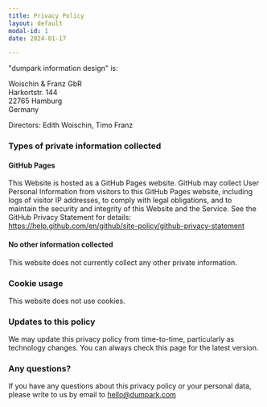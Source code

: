 ```yaml
---
title: Privacy Policy
layout: default
modal-id: 1
date: 2024-01-17

---
```


"dumpark information design" is:

Woischin & Franz GbR <br>
Harkortstr. 144 <br>
22765 Hamburg <br>
Germany

Directors: Edith Woischin, Timo Franz

### Types of private information collected

#### GitHub Pages

This Website is hosted as a GitHub Pages website. GitHub may collect User Personal Information from visitors to this GitHub Pages website, including logs of visitor IP addresses, to comply with legal obligations, and to maintain the security and integrity of this Website and the Service. See the GitHub Privacy Statement for details:
https://help.github.com/en/github/site-policy/github-privacy-statement

#### No other information collected

This website does not currently collect any other private information.

### Cookie usage

This website does not use cookies.

### Updates to this policy

We may update this privacy policy from time-to-time, particularly as technology changes. You can always check this page for the latest version.

### Any questions?

If you have any questions about this privacy policy or your personal data, please write to us by email to hello@dumpark.com
